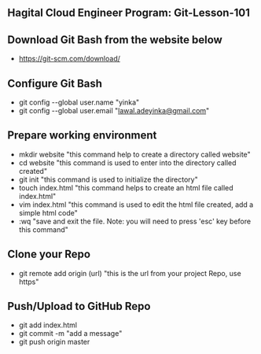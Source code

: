 ## Hagital Cloud Engineer Program: Git-Lesson-101  
## Download Git Bash from the website below  
- https://git-scm.com/download/  
## Configure Git Bash
- git config --global user.name "yinka"
- git config --global user.email "lawal.adeyinka@gmail.com"
## Prepare working environment  
- mkdir website "this command help to create a directory called website"  
- cd website "this command is used to enter into the directory called created"  
- git init "this command is used to initialize the directory"  
- touch index.html "this command helps to create an html file called index.html"  
- vim index.html "this command is used to edit the html file created, add a simple html code"  
- :wq "save and exit the file. Note: you will need to press 'esc' key before this command"
## Clone your Repo  
- git remote add origin (url) "this is the url from your project Repo, use https"  
## Push/Upload to GitHub Repo  
- git add index.html  
- git commit -m "add a message"
- git push origin master  

